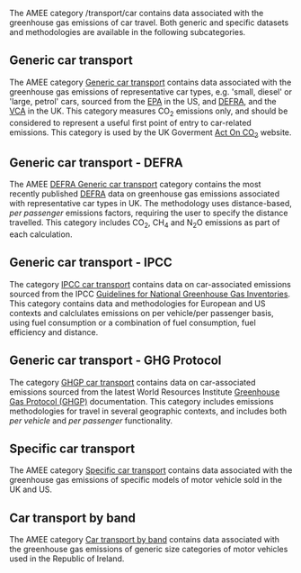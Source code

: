 The AMEE category /transport/car contains data associated with the
greenhouse gas emissions of car travel. Both generic and specific
datasets and methodologies are available in the following subcategories.

## Generic car transport

The AMEE category [Generic car transport](Generic_car_transport)
contains data associated with the greenhouse gas emissions of
representative car types, e.g. 'small, diesel' or 'large, petrol' cars,
sourced from the [EPA](http://www.epa.gov/) in the US, and
[DEFRA](http://www.defra.gov.uk/environment/business/reporting/conversion-factors.htm),
and the [VCA](http://www.vca.gov.uk/) in the UK. This category measures
CO<sub>2</sub> emissions only, and should be considered to represent a useful
first point of entry to car-related emissions. This category is used by
the UK Goverment [Act On
CO<sub>2</sub>](http://actonco2.direct.gov.uk/actonco2/home.html) website.

## Generic car transport - DEFRA

The AMEE [DEFRA Generic car transport](Generic_car_transport_Defra)
category contains the most recently published
[DEFRA](http://www.defra.gov.uk/environment/business/reporting/conversion-factors.htm)
data on greenhouse gas emissions associated with representative car
types in UK. The methodology uses distance-based, *per passenger*
emissions factors, requiring the user to specify the distance travelled.
This category includes CO<sub>2</sub>, CH<sub>4</sub> and N<sub>2</sub>O emissions as part of
each calculation.

## Generic car transport - IPCC

The category [IPCC car transport](Generic_car_transport_IPCC) contains
data on car-associated emissions sourced from the IPCC [Guidelines for
National Greenhouse Gas Inventories](http://www.ipcc-nggip.iges.or.jp/).
This category contains data and methodologies for European and US
contexts and calclulates emissions on per vehicle/per passenger basis,
using fuel consumption or a combination of fuel consumption, fuel
efficiency and distance.

## Generic car transport - GHG Protocol

The category [GHGP car transport](Generic_car_transport_GHGP) contains
data on car-associated emissions sourced from the latest World Resources
Institute [Greenhouse Gas Protocol
(GHGP)](http://www.ghgprotocol.org/about-ghgp) documentation. This
category includes emissions methodologies for travel in several
geographic contexts, and includes both *per vehicle* and *per passenger*
functionality.

## Specific car transport

The AMEE category [Specific car transport](Specific_car_transport)
contains data associated with the greenhouse gas emissions of specific
models of motor vehicle sold in the UK and US.

## Car transport by band

The AMEE category [Car transport by band](Car_transport_by_band)
contains data associated with the greenhouse gas emissions of generic
size categories of motor vehicles used in the Republic of Ireland.
